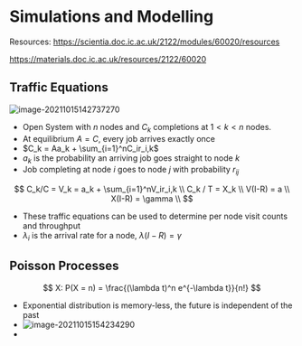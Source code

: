 # Simulations and Modelling

Resources: https://scientia.doc.ic.ac.uk/2122/modules/60020/resources

https://materials.doc.ic.ac.uk/resources/2122/60020

## Traffic Equations

![image-20211015142737270](/home/max/Sync/Imperial/Year3/SimulationsAndModelling/Notes/Notes.assets/image-20211015142737270.png)

- Open System with $n$ nodes and $C_k$ completions at $1<k<n$ nodes.
- At equilibrium $A = C$, every job arrives exactly once
- $C_k = Aa_k + \sum_{i=1}^nC_ir_i,k$
- $a_k$ is the probability an arriving job goes straight to node $k$
- Job completing at node $i$ goes to node $j$ with probability $r_{ij}$

$$
C_k/C = V_k = a_k + \sum_{i=1}^nV_ir_i,k \\
  C_k / T = X_k \\
  V(I-R) = a \\
  X(I-R) = \gamma \\
$$

- These traffic equations can be used to determine per node visit counts and throughput 
- $\lambda_i$ is the arrival rate for a node, $\lambda(I-R)=\gamma$

## Poisson Processes 

$$
X: P(X = n) = \frac{(\lambda t)^n e^{-\lambda t}}{n!}
$$

- Exponential distribution is memory-less, the future is independent of the past
- ![image-20211015154234290](/home/max/Sync/Imperial/Year3/SimulationsAndModelling/Notes/Notes.assets/image-20211015154234290.png)
-  
